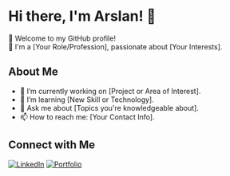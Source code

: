 # Hi there, I'm Arslan! 👋

🌟 Welcome to my GitHub profile!  
🚀 I'm a [Your Role/Profession], passionate about [Your Interests].

## About Me
- 🔭 I’m currently working on [Project or Area of Interest].
- 🌱 I’m learning [New Skill or Technology].
- 💬 Ask me about [Topics you're knowledgeable about].
- 📫 How to reach me: [Your Contact Info].

## Connect with Me
[![LinkedIn](https://img.shields.io/badge/-LinkedIn-blue)](https://linkedin.com/in/muhammad-arslan-programmer)
[![Portfolio](https://img.shields.io/badge/-Portfolio-orange)](https://myportfolio-six-azure.vercel.app)
